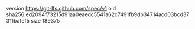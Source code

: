 version https://git-lfs.github.com/spec/v1
oid sha256:ed2094f73215d91aa0eaedc5541a62c7491fb9db34714acd03bcd37311bafef5
size 189375
